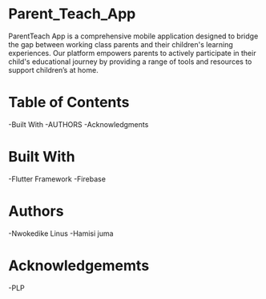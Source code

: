 # Parent_Teach_App
   ParentTeach App is a comprehensive mobile application designed to bridge 
   the gap between working class parents and their children's learning experiences. 
   Our platform empowers parents to actively participate in their child's 
   educational journey by providing a range of tools and resources to support children’s at home.

# Table of Contents
   -Built With
   -AUTHORS
   -Acknowledgments

# Built With
 -Flutter Framework
 -Firebase

 # Authors
 -Nwokedike Linus
 -Hamisi juma
 
# Acknowledgememts
   -PLP
